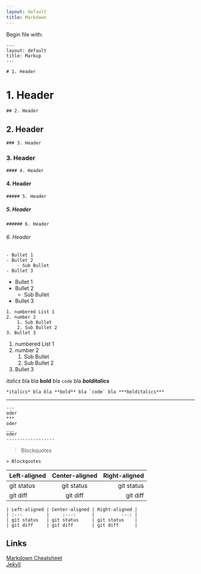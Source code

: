 ```yaml
---
layout: default
title: Markdown
---
```

Begin file with:
```
---
layout: default
title: Markup
---
```
```
# 1. Header
```
# 1. Header
```
## 2. Header
```
## 2. Header
```
### 3. Header
```
### 3. Header
```
#### 4. Header
```
#### 4. Header
```
##### 5. Header
```
##### 5. Header
```
###### 6. Header
```
###### 6. Header
```
- Bullet 1
- Bullet 2
    - Sub Bullet
- Bullet 3
```
- Bullet 1
- Bullet 2
    - Sub Bullet
- Bullet 3

```
1. numbered List 1
2. number 2
    1. Sub Bullet
    2. Sub Bullet 2
3. Bullet 3
```
1. numbered List 1
2. number 2
    1. Sub Bullet
    2. Sub Bullet 2
3. Bullet 3

*italics* bla bla **bold** bla `code` bla ***bolditalics***
```
*italics* bla bla **bold** bla `code` bla ***bolditalics***
```

---
```
---
oder
***
oder
___
oder 
------------------
```

> Blockquotes  
```
> Blockquotes
```

| Left-aligned | Center-aligned | Right-aligned |
| :---         |     :---:      |          ---: |
| git status   | git status     | git status    |
| git diff     | git diff       | git diff      |
```
| Left-aligned | Center-aligned | Right-aligned |
| :---         |     :---:      |          ---: |
| git status   | git status     | git status    |
| git diff     | git diff       | git diff      |
```

## Links
[Markdown Cheatsheet](https://www.markdownguide.org/cheat-sheet)  
[Jekyll](https://jekyllrb.com/resources/)  
